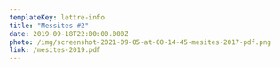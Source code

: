 ```yaml
---
templateKey: lettre-info
title: "Messites #2"
date: 2019-09-18T22:00:00.000Z
photo: /img/screenshot-2021-09-05-at-00-14-45-mesites-2017-pdf.png
link: /mesites-2019.pdf
---
```

